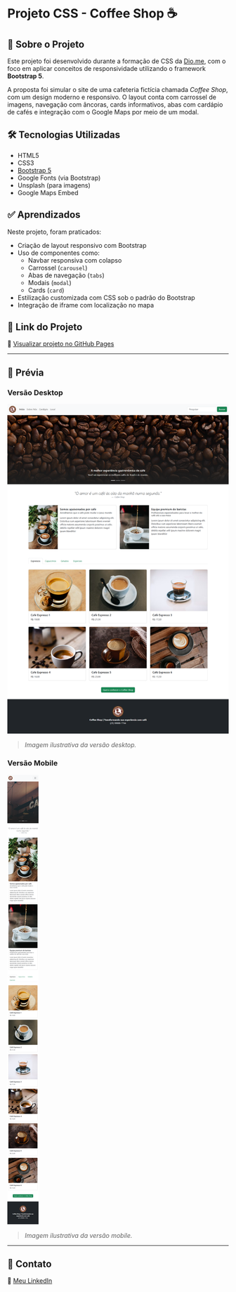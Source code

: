 # Projeto CSS - Coffee Shop ☕

## 🧠 Sobre o Projeto

Este projeto foi desenvolvido durante a formação de CSS da [Dio.me](https://www.dio.me/), com o foco em aplicar conceitos de responsividade utilizando o framework **Bootstrap 5**.

A proposta foi simular o site de uma cafeteria fictícia chamada *Coffee Shop*, com um design moderno e responsivo. O layout conta com carrossel de imagens, navegação com âncoras, cards informativos, abas com cardápio de cafés e integração com o Google Maps por meio de um modal.

## 🛠️ Tecnologias Utilizadas

- HTML5  
- CSS3  
- [Bootstrap 5](https://getbootstrap.com/)  
- Google Fonts (via Bootstrap)  
- Unsplash (para imagens)  
- Google Maps Embed  

## ✅ Aprendizados

Neste projeto, foram praticados:

- Criação de layout responsivo com Bootstrap  
- Uso de componentes como:
  - Navbar responsiva com colapso  
  - Carrossel (`carousel`)  
  - Abas de navegação (`tabs`)  
  - Modais (`modal`)  
  - Cards (`card`)  
- Estilização customizada com CSS sob o padrão do Bootstrap  
- Integração de iframe com localização no mapa  

## 🔗 Link do Projeto

📍 [Visualizar projeto no GitHub Pages](https://luis-fellipe.github.io/Coffee-shop-DIO.me-bootstrap/)  

---

## 📸 Prévia

### Versão Desktop  
![Prévia Desktop](assets/images/preview.png)  
> *Imagem ilustrativa da versão desktop.*

### Versão Mobile  
![Prévia Mobile](assets/images/preview-cell.png)  
> *Imagem ilustrativa da versão mobile.*

---

## 👤 Contato

📎 [Meu LinkedIn](https://www.linkedin.com/in/luis-fellipe-real)
